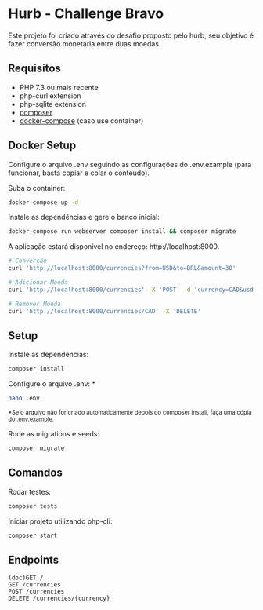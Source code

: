 # Hurb - Challenge Bravo

Este projeto foi criado através do desafio proposto pelo hurb, seu objetivo é fazer conversão monetária entre duas moedas.

## Requisitos
- PHP 7.3 ou mais recente
- php-curl extension
- php-sqlite extension
- [composer](https://getcomposer.org/doc/00-intro.md)
- [docker-compose](https://docs.docker.com/compose/install) (caso use container)

## Docker Setup

Configure o arquivo .env seguindo as configurações do .env.example (para funcionar, basta copiar e colar o conteúdo).

Suba o container:
```sh
docker-compose up -d
```

Instale as dependências e gere o banco inicial:
```sh
docker-compose run webserver composer install && composer migrate
```

A aplicação estará disponível no endereço: http://localhost:8000.
```sh
# Converção
curl 'http://localhost:8000/currencies?from=USD&to=BRL&amount=30'

# Adicionar Moeda
curl 'http://localhost:8000/currencies' -X 'POST' -d 'currency=CAD&usd_value=0.80'

# Remover Moeda
curl 'http://localhost:8000/currencies/CAD' -X 'DELETE'
```

## Setup

Instale as dependências:

```sh 
composer install
```

Configure o arquivo .env: *
```sh
nano .env
```
<sub>*Se o arquivo não for criado automaticamente depois do composer install, faça uma cópia do .env.example.</sub>

Rode as migrations e seeds:
```sh
composer migrate
```

## Comandos

Rodar testes:
```sh
composer tests
```

Iniciar projeto utilizando php-cli:
```sh
composer start
```

## Endpoints

```
(doc)GET /
GET /currencies
POST /currencies
DELETE /currencies/{currency}
```